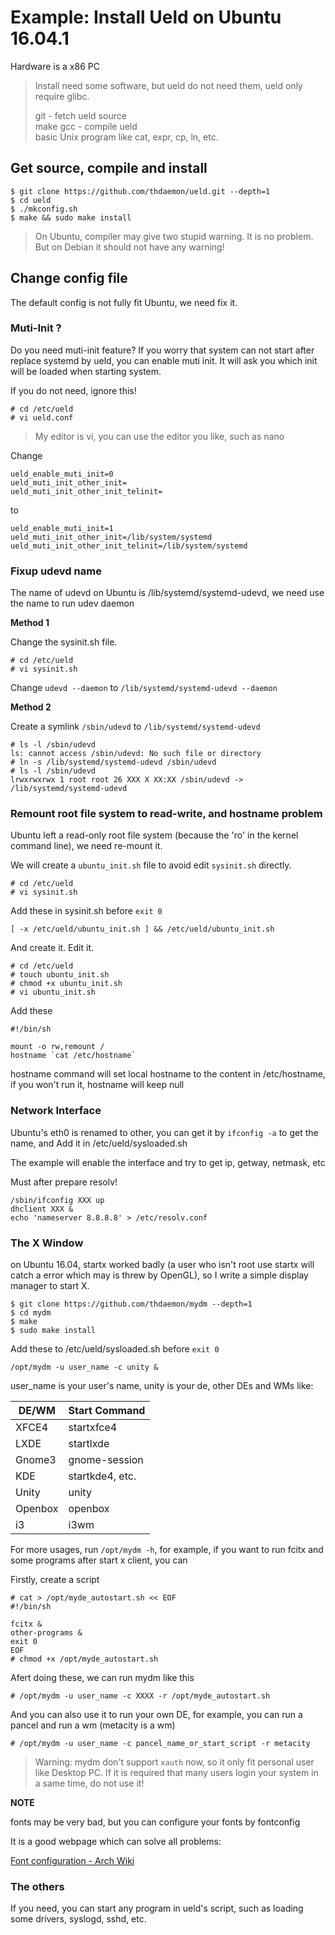 # Example: Install Ueld on Ubuntu 16.04.1

Hardware is a x86 PC

> Install need some software, but ueld do not need them, ueld only require glibc.
>
> git - fetch ueld source   
> make gcc - compile ueld   
> basic Unix program like cat, expr, cp, ln, etc.  

## Get source, compile and install

```
$ git clone https://github.com/thdaemon/ueld.git --depth=1
$ cd ueld
$ ./mkconfig.sh
$ make && sudo make install
```

> On Ubuntu, compiler may give two stupid warning. It is no problem.  
> But on Debian it should not have any warning!

## Change config file

The default config is not fully fit Ubuntu, we need fix it.

### Muti-Init ?

Do you need muti-init feature? If you worry that system can not start after replace systemd by ueld, you can enable muti init. It will ask you which init will be loaded when starting system.

If you do not need, ignore this!

```
# cd /etc/ueld
# vi ueld.conf
```

> My editor is vi, you can use the editor you like, such as nano

Change 

```
ueld_enable_muti_init=0
ueld_muti_init_other_init=
ueld_muti_init_other_init_telinit=
```

to

```
ueld_enable_muti_init=1
ueld_muti_init_other_init=/lib/system/systemd
ueld_muti_init_other_init_telinit=/lib/system/systemd
```

### Fixup udevd name

The name of udevd on Ubuntu is /lib/systemd/systemd-udevd, we need use the name to run udev daemon

**Method 1**

Change the sysinit.sh file.

```
# cd /etc/ueld
# vi sysinit.sh
```

Change `udevd --daemon` to `/lib/systemd/systemd-udevd --daemon`

**Method 2**

Create a symlink `/sbin/udevd` to `/lib/systemd/systemd-udevd`

```
# ls -l /sbin/udevd
ls: cannot access /sbin/udevd: No such file or directory
# ln -s /lib/systemd/systemd-udevd /sbin/udevd
# ls -l /sbin/udevd
lrwxrwxrwx 1 root root 26 XXX X XX:XX /sbin/udevd -> /lib/systemd/systemd-udevd
```

### Remount root file system to read-write, and hostname problem

Ubuntu left a read-only root file system (because the 'ro' in the kernel command line), we need re-mount it.

We will create a `ubuntu_init.sh` file to avoid edit `sysinit.sh` directly.

```
# cd /etc/ueld
# vi sysinit.sh
```

Add these in sysinit.sh before `exit 0`

```
[ -x /etc/ueld/ubuntu_init.sh ] && /etc/ueld/ubuntu_init.sh
```

And create it. Edit it.

```
# cd /etc/ueld
# touch ubuntu_init.sh
# chmod +x ubuntu_init.sh
# vi ubuntu_init.sh
```

Add these

```
#!/bin/sh

mount -o rw,remount /
hostname `cat /etc/hostname`
```

hostname command will set local hostname to the content in /etc/hostname, if you won't run it, hostname will keep null

### Network Interface

Ubuntu's eth0 is renamed to other, you can get it by `ifconfig -a` to get the name, and Add it in /etc/ueld/sysloaded.sh

The example will enable the interface and try to get ip, getway, netmask, etc

Must after prepare resolv!

```
/sbin/ifconfig XXX up
dhclient XXX &
echo 'nameserver 8.8.8.8' > /etc/resolv.conf
```

### The X Window

on Ubuntu 16.04, startx worked badly (a user who isn't root use startx will catch a error which may is threw by OpenGL), so I write a simple display manager to start X.

```
$ git clone https://github.com/thdaemon/mydm --depth=1
$ cd mydm
$ make
$ sudo make install
```

Add these to /etc/ueld/sysloaded.sh before `exit 0`

```
/opt/mydm -u user_name -c unity &
```

user_name is your user's name, unity is your de, other DEs and WMs like:

DE/WM|Start Command
-----|-------------
XFCE4|startxfce4
LXDE|startlxde
Gnome3|gnome-session
KDE|startkde4, etc.
Unity|unity
Openbox|openbox
i3|i3wm

For more usages, run `/opt/mydm -h`, for example, if you want to run fcitx and some programs after start x client, you can

Firstly, create a script

```
# cat > /opt/myde_autostart.sh << EOF
#!/bin/sh

fcitx &
other-programs &
exit 0
EOF
# chmod +x /opt/myde_autostart.sh
```
Afert doing these, we can run mydm like this

```
# /opt/mydm -u user_name -c XXXX -r /opt/myde_autostart.sh
```

And you can also use it to run your own DE, for example, you can run a pancel and run a wm (metacity is a wm)

```
# /opt/mydm -u user_name -c pancel_name_or_start_script -r metacity
```

> Warning: mydm don't support `xauth` now, so it only fit personal user like Desktop PC. If it is required that many users login your system in a same time, do not use it!

**NOTE**

fonts may be very bad, but you can configure your fonts by fontconfig

It is a good webpage which can solve all problems: 

[Font configuration - Arch Wiki](https://wiki.archlinux.org/index.php/font_configuration)

### The others

If you need, you can start any program in ueld's script, such as loading some drivers, syslogd, sshd, etc.
